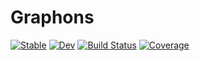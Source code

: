 # Graphons

[![Stable](https://img.shields.io/badge/docs-stable-blue.svg)](https://SDS-EPFL.github.io/Graphons.jl/stable/)
[![Dev](https://img.shields.io/badge/docs-dev-blue.svg)](https://SDS-EPFL.github.io/Graphons.jl/dev/)
[![Build Status](https://github.com/SDS-EPFL/Graphons.jl/actions/workflows/CI.yml/badge.svg?branch=main)](https://github.com/SDS-EPFL/Graphons.jl/actions/workflows/CI.yml?query=branch%3Amain)
[![Coverage](https://codecov.io/gh/SDS-EPFL/Graphons.jl/branch/main/graph/badge.svg)](https://codecov.io/gh/SDS-EPFL/Graphons.jl)
